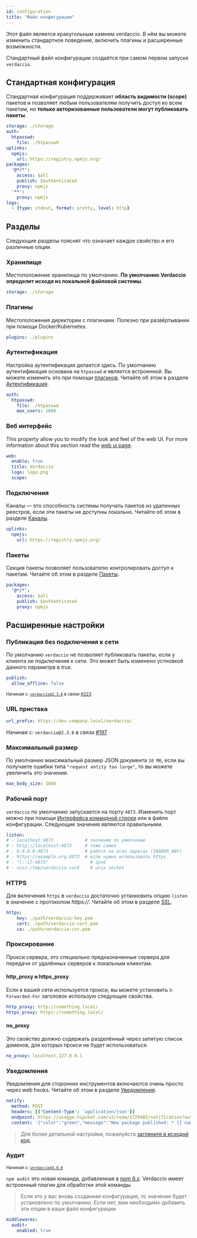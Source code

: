 ```yaml
---
id: configuration
title: "Файл конфигурации"
---
```

Этот файл является краеугольным камнем verdaccio. В нём вы можете изменить стандартное поведение, включить плагины и расширенные возможности.

Стандартный файл конфигурации создаётся при самом первом запуске `verdaccio`.

## Стандартная конфигурация

Стандартная конфигурация поддерживает **область видимости (scope)** пакетов и позволяет любым пользователям получить доступ ко всем пакетам, но **только авторизованные пользователи могут публиковать пакеты**.

```yaml
storage: ./storage
auth:
  htpasswd:
    file: ./htpasswd
uplinks:
  npmjs:
    url: https://registry.npmjs.org/
packages:
  '@*/*':
    access: $all
    publish: $authenticated
    proxy: npmjs
  '**':
    proxy: npmjs
logs:
  - {type: stdout, format: pretty, level: http}
```

## Разделы

Следующие разделы пояснят что означает каждое свойство и его различные опции.

### Хранилище

Местоположение хранилища по умолчанию. **По умолчанию Verdaccio определит исходя из локальной файловой системы**.

```yaml
storage: ./storage
```

### Плагины

Местоположения директории с плагинами. Полезно при развёртывании при помощи Docker/Kubernetes.

```yaml
plugins: ./plugins
```

### Аутентификация

Настройка аутентификация делается здесь. По умолчанию аутентификация основана на `htpasswd` и является встроенной. Вы можете изменить это при помощи [плагинов](plugins.md). Читайте об этом в разделе [Аутентификация](auth.md).

```yaml
auth:
  htpasswd:
    file: ./htpasswd
    max_users: 1000
```

### Веб интерфейс

This property allow you to modify the look and feel of the web UI. For more information about this section read the [web ui page](web.md).

```yaml
web:
  enable: true
  title: Verdaccio
  logo: logo.png
  scope:
```

### Подключения

Каналы — это способность системы получать пакетов из удаленных реестров, если эти пакеты не доступны локально. Читайте об этом в разделе [Каналы](uplinks.md).

```yaml
uplinks:
  npmjs:
    url: https://registry.npmjs.org/
```

### Пакеты

Секция пакеты позволяет пользователю контролировать доступ к пакетам. Читайте об этом в разделе [Пакеты](packages.md).

```yaml
packages:
  '@*/*':
    access: $all
    publish: $authenticated
    proxy: npmjs
```

## Расширенные настройки

### Публикация без подключения к сети

По умолчанию `verdaccio` не позволяет публиковать пакеты, если у клиента не подключения к сети. Это может быть изменено устновкой данного параметрв в *true*.

```yaml
publish:
  allow_offline: false
```

<small>Начиная с: <code>verdaccio@2.3.6</code> в связи <a href="https://github.com/verdaccio/verdaccio/pull/223">#223</a></small>

### URL приствка

```yaml
url_prefix: https://dev.company.local/verdaccio/
```

Начиная с: `verdaccio@2.3.6` в связи [#197](https://github.com/verdaccio/verdaccio/pull/197)

### Максимальный размер

По умолчанию максимальный размер JSON документа `10 Мб`, если вы получаете ошибки типа `"request entity too large"`, то вы можете увеличить это значение.

```yaml
max_body_size: 10mb
```

### Рабочий порт

`verdaccio` по умолчанию запускается на порту `4873`. Изменить порт можно при помощи [Интерфейса командной строки](cli.md) или в файле конфигурации. Следующие значения являются правильными.

```yaml
listen:
# - localhost:4873            # значение по умолчанию
# - http://localhost:4873     # тоже самое
# - 0.0.0.0:4873              # работа на всех адресах (INADDR_ANY)
# - https://example.org:4873  # если нужно использовать https
# - "[::1]:4873"                # ipv6
# - unix:/tmp/verdaccio.sock    # unix socket
```

### HTTPS

Для включения `https` в `verdaccio` достаточно устанновить опцию `listen` в значение с протоколом *https://*. Читайте об этом в разделе [SSL](ssl.md).

```yaml
https:
    key: ./path/verdaccio-key.pem
    cert: ./path/verdaccio-cert.pem
    ca: ./path/verdaccio-csr.pem
```

### Проксирование

Прокси сервера, это специально предназначенные сервера для передачи от удалённых серверов к локальным клиентам.

#### http_proxy и https_proxy

Если в вашей сети используется прокси, вы можете установить `X-Forwarded-For` заголовок использую следующие свойства.

```yaml
http_proxy: http://something.local/
https_proxy: https://something.local/
```

#### no_proxy

Это свойство должно содержать разделённый через запятую список доменов, для которых прокси не будет использоваться.

```yaml
no_proxy: localhost,127.0.0.1
```

### Уведомления

Уведомления для сторонних инструментов включаются очень просто через web hooks. Читайте об этом в разделе [Уведомления](notifications.md).

```yaml
notify:
  method: POST
  headers: [{'Content-Type': 'application/json'}]
  endpoint: https://usagge.hipchat.com/v2/room/3729485/notification?auth_token=mySecretToken
  content: '{"color":"green","message":"New package published: * {{ name }}*","notify":true,"message_format":"text"}'
```

> Для более детальной настройки, пожалуйста [загляните в исходнй код](https://github.com/verdaccio/verdaccio/tree/master/conf).

### Аудит

<small>Начиная с: <code>verdaccio@3.0.0</code></small>

`npm audit` это новая команда, добавленная в [npm 6.x](https://github.com/npm/npm/releases/tag/v6.1.0). Verdaccio имеет встроенный плагин для обработки этой команды.

> Если это у вас вновь созданная конфигурация, то значение будет установлено по умолчанию. Если нет, вам необходимо добавить эти опции в ваши файл конфигурации

```yaml
middlewares:
  audit:
    enabled: true
```
